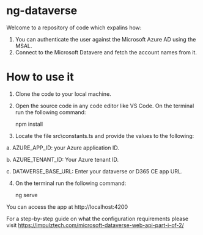 # ng-dataverse
Welcome to a repository of code which expalins how:
 1. You can authenticate the user against the Microsoft Azure AD using the MSAL.
 2. Connect to the Microsoft Datavere and fetch the account names from it.
 
 # How to use it
 
 1. Clone the code to your local machine.
 2. Open the source code in any code editor like VS Code. On the terminal run the following command:
 
      npm install
      
 3. Locate the file src\constants.ts and provide the values to the following:
 
  a. AZURE_APP_ID: your Azure application ID.
  
  b. AZURE_TENANT_ID: Your Azure tenant ID.
  
  c. DATAVERSE_BASE_URL: Enter your dataverse or D365 CE app URL.
  
 4. On the terminal run the following command:
 
    ng serve
 
 You can access the app at http://localhost:4200
 
For a step-by-step guide on what the configuration requirements please visit https://impulztech.com/microsoft-dataverse-web-api-part-i-of-2/
